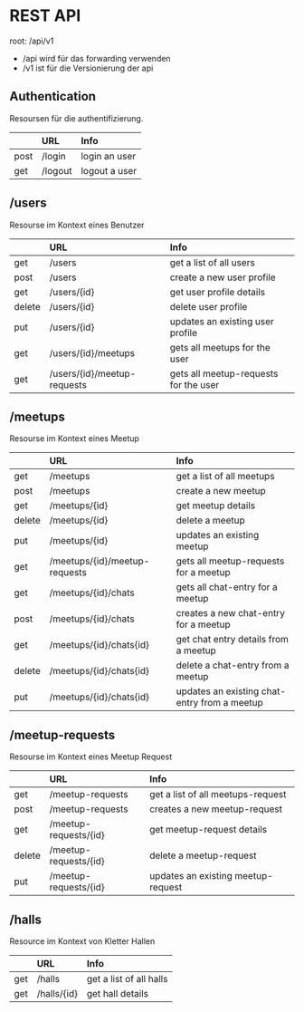 # REST API 

root:    /api/v1                       

* /api wird für das forwarding verwenden 
* /v1 ist für die Versionierung der api

## Authentication
Resoursen für die authentifizierung.

|         | URL                          | Info                                  |
|:--------|:-----------------------------|:--------------------------------------|
|post     |/login                        |login an user
|get      |/logout                       |logout a user

## /users
Resourse im Kontext eines Benutzer

|         | URL                          | Info                                  |
|:--------|:-----------------------------|:--------------------------------------|
|get      |/users                        |get a list of all users                |
|post     |/users                        |create a new user profile              |
|get      |/users/{id}                   |get user profile details               |
|delete   |/users/{id}                   |delete user profile                    |
|put      |/users/{id}                   |updates an existing user profile       |
|get      |/users/{id}/meetups           |gets all meetups for the user          |
|get      |/users/{id}/meetup-requests   |gets all meetup-requests for the user  |

## /meetups
Resourse im Kontext eines Meetup

|         | URL                          | Info                                  |
|:--------|:-----------------------------|:--------------------------------------|
|get      |/meetups                      |get a list of all meetups              |
|post     |/meetups                      |create a new meetup                    |
|get      |/meetups/{id}                 |get meetup details                     |
|delete   |/meetups/{id}                 |delete a meetup                        |
|put      |/meetups/{id}                 |updates an existing meetup             |
|get      |/meetups/{id}/meetup-requests |gets all meetup-requests for a meetup  |
|get      |/meetups/{id}/chats           |gets all chat-entry for a meetup       |
|post     |/meetups/{id}/chats           |creates a new chat-entry for a meetup  |
|get      |/meetups/{id}/chats{id}       |get chat entry details from a meetup   |
|delete   |/meetups/{id}/chats{id}       |delete a chat-entry from a meetup      |
|put      |/meetups/{id}/chats{id}       |updates an existing chat-entry from a meetup |

## /meetup-requests
Resourse im Kontext eines Meetup Request

|         | URL                          | Info                                  |
|:--------|:-----------------------------|:--------------------------------------|
|get      |/meetup-requests              |get a list of all meetups-request      |
|post     |/meetup-requests              |creates a new meetup-request           |
|get      |/meetup-requests/{id}         |get meetup-request details             |
|delete   |/meetup-requests/{id}         |delete a meetup-request                |
|put      |/meetup-requests/{id}         |updates an existing meetup-request     |

## /halls
Resource im Kontext von Kletter Hallen

|         | URL                          | Info                                  |
|:--------|:-----------------------------|:--------------------------------------|
|get      |/halls                        |get a list of all halls                |
|get      |/halls/{id}                   |get hall details                       |

